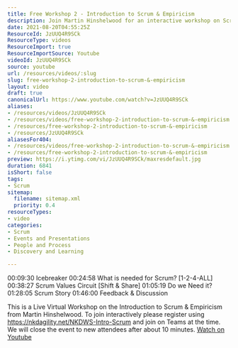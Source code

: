 ```yaml
---
title: Free Workshop 2 - Introduction to Scrum & Empiricism
description: Join Martin Hinshelwood for an interactive workshop on Scrum & Empiricism. Discover Scrum essentials, values, and engage in discussions. Register now!
date: 2021-08-20T04:55:25Z
ResourceId: JzUUQ4R9SCk
ResourceType: videos
ResourceImport: true
ResourceImportSource: Youtube
videoId: JzUUQ4R9SCk
source: youtube
url: /resources/videos/:slug
slug: free-workshop-2-introduction-to-scrum-&-empiricism
layout: video
draft: true
canonicalUrl: https://www.youtube.com/watch?v=JzUUQ4R9SCk
aliases:
- /resources/videos/JzUUQ4R9SCk
- /resources/videos/free-workshop-2-introduction-to-scrum-&-empiricism
- /resources/free-workshop-2-introduction-to-scrum-&-empiricism
- /resources/JzUUQ4R9SCk
aliasesFor404:
- /resources/videos/free-workshop-2-introduction-to-scrum-&-empiricism
- /resources/free-workshop-2-introduction-to-scrum-&-empiricism
preview: https://i.ytimg.com/vi/JzUUQ4R9SCk/maxresdefault.jpg
duration: 6841
isShort: false
tags:
- Scrum
sitemap:
  filename: sitemap.xml
  priority: 0.4
resourceTypes:
- video
categories:
- Scrum
- Events and Presentations
- People and Process
- Discovery and Learning

---
```

 00:09:30 Icebreaker
00:24:58 What is needed for Scrum? [1-2-4-ALL]
00:38:27 Scrum Values Circuit [Shift & Share]
01:05:19 Do we Need it?
01:28:05 Scrum Story
01:46:00 Feedback & Discussion

This is a Live Virtual Workshop on the Introduction to Scrum & Empiricism from Martin Hinshelwood. To join interactively please register using https://nkdagility.net/NKDWS-Intro-Scrum and join on Teams at the time. We will close the event to new attendees after about 10 minutes. 
 [Watch on Youtube](https://www.youtube.com/watch?v=JzUUQ4R9SCk)
